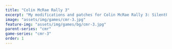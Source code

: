 ```yaml
---
title: "Colin McRae Rally 3"
excerpt: "My modifications and patches for Colin McRae Rally 3: SilentPatch."
image: "assets/img/games/cmr-3.jpg"
feature-img: "assets/img/games/bg/cmr-3.jpg"
parent-series: "cmr"
game-series: "cmr-3"
order: 1
---
```

